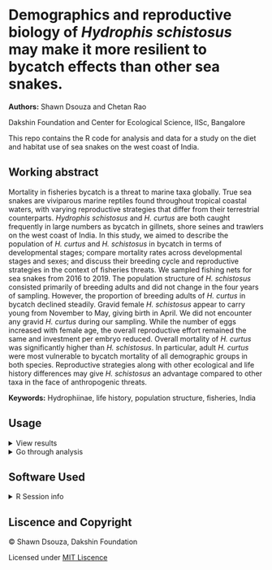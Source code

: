 # Demographics and reproductive biology of *Hydrophis schistosus* may make it more resilient to bycatch effects than other sea snakes.

**Authors:** Shawn Dsouza and Chetan Rao

Dakshin Foundation and Center for Ecological Science, IISc, Bangalore

This repo contains the R code for analysis and data  for a study on the diet and habitat use of sea snakes on the west coast of India.

## Working abstract

Mortality in fisheries bycatch is a threat to marine taxa globally. True sea snakes are viviparous marine reptiles found throughout tropical coastal waters, with varying reproductive strategies that differ from their terrestrial counterparts. *Hydrophis schistosus* and *H. curtus* are both caught frequently in large numbers as bycatch in gillnets, shore seines and trawlers on the west coast of India. In this study, we aimed to describe the population of *H. curtus* and *H. schistosus* in bycatch in terms of developmental stages; compare mortality rates across developmental stages and sexes; and discuss their breeding cycle and reproductive strategies in the context of fisheries threats. We sampled fishing nets for sea snakes from 2016 to 2019. The population structure of *H. schistosus* consisted primarily of breeding adults and did not change in the four years of sampling. However, the proportion of breeding adults of *H. curtus* in bycatch declined steadily. Gravid female *H. schistosus* appear to carry young from November to May, giving birth in April. We did not encounter any gravid *H. curtus* during our sampling. While the number of eggs increased with female age, the overall reproductive effort remained the same and investment per embryo reduced. Overall mortality of *H. curtus* was significantly higher than *H. schistosus*. In particular, adult *H. curtus* were most vulnerable to bycatch mortality of all demographic groups in both species. Reproductive strategies along with other ecological and life history differences may give *H. schistosus* an advantage compared to other taxa in the face of anthropogenic threats.

**Keywords:** Hydrophiinae, life history, population structure, fisheries, India

## Usage

<details>
  <summary> View results </summary>
  
  The R markdown file is configured to out put an HTML document with the results of the analysis. Paste the following code in the terminal. With the working directory set to root of this reporsitory.
  
  
  ```R
  rmarkdown::render_site(input = "Reproductive Biology Manuscript.Rmd", encoding = "UTF")
  ```
  
  The analysis can also be viewed by opening the `Reproductive-Biology-Mnauscript.html` file in any browser.
  
  </details>
 
 <details>
  <summary>Go through analysis</summary>
  
   - The sections of the analysis have been split into seperate R markdown files and can be run independently. 
    
   - R markdown files are best viewed in the R studio IDE.
    
   - Some of the analysis refer to custom functions that are included in the `Functions` folder.
   
   - Before working with the file locally a portable local environment can be activated to make sure you have all the dependencies by running `renv::activate()` and `renv::restore()`. You will need to intall the `renv` package for this. For more information please refer to https://rstudio.github.io/renv/articles/renv.html.
   
   </details>
 
 ## Software Used
<details>
  <summary> R Session info </summary>
  
  ```R                      
 version  R version 4.1.0 (2021-05-18)
 os       Ubuntu 20.10              
 system   x86_64, mingw32             
 ui       RStudio                     
 language (EN)                        
 collate  English_India.1252          
 ctype    English_India.1252          
  ```

  </details>

 ## Liscence and Copyright
 
 © Shawn Dsouza, Dakshin Foundation
 
Licensed under [MIT Liscence](LISCENCE)